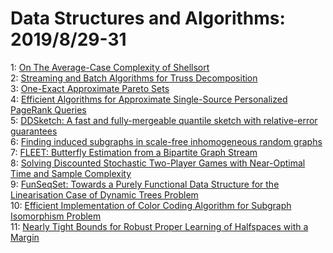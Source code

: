 # Data Structures and Algorithms: 2019/8/29-31  
1: [On The Average-Case Complexity of Shellsort](https://doi.org/10.48550/arXiv.1501.06461)  
2: [Streaming and Batch Algorithms for Truss Decomposition](https://doi.org/10.48550/arXiv.1908.10550)  
3: [One-Exact Approximate Pareto Sets](https://doi.org/10.48550/arXiv.1908.10561)  
4: [Efficient Algorithms for Approximate Single-Source Personalized PageRank  Queries](https://doi.org/10.48550/arXiv.1908.10583)  
5: [DDSketch: A fast and fully-mergeable quantile sketch with relative-error  guarantees](https://doi.org/10.48550/arXiv.1908.10693)  
6: [Finding induced subgraphs in scale-free inhomogeneous random graphs](https://doi.org/10.48550/arXiv.1801.08293)  
7: [FLEET: Butterfly Estimation from a Bipartite Graph Stream](https://doi.org/10.48550/arXiv.1812.03398)  
8: [Solving Discounted Stochastic Two-Player Games with Near-Optimal Time  and Sample Complexity](https://doi.org/10.48550/arXiv.1908.11071)  
9: [FunSeqSet: Towards a Purely Functional Data Structure for the  Linearisation Case of Dynamic Trees Problem](https://doi.org/10.48550/arXiv.1908.11105)  
10: [Efficient Implementation of Color Coding Algorithm for Subgraph  Isomorphism Problem](https://doi.org/10.48550/arXiv.1908.11248)  
11: [Nearly Tight Bounds for Robust Proper Learning of Halfspaces with a  Margin](https://doi.org/10.48550/arXiv.1908.11335)  